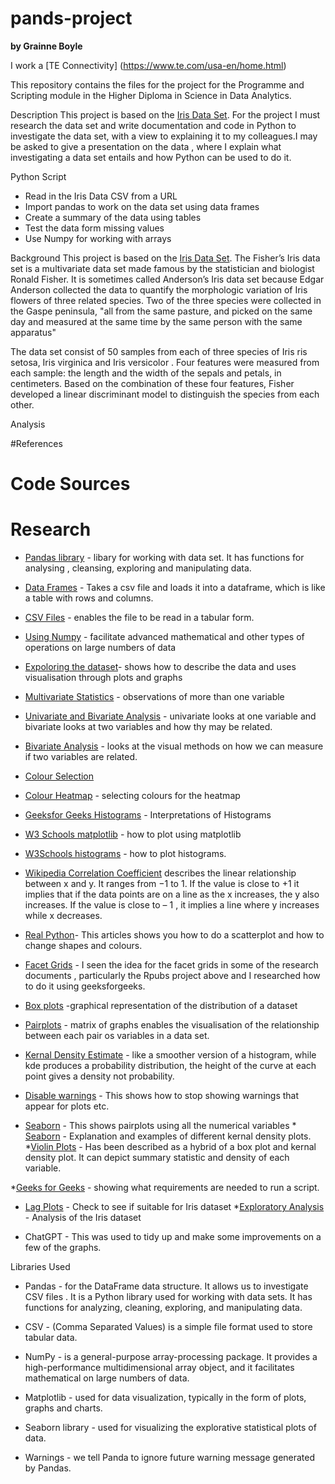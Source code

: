 # pands-project

**by Grainne Boyle**

I work a [TE Connectivity] (https://www.te.com/usa-en/home.html)

This repository contains the files for the project for the Programme and Scripting module in the Higher Diploma in Science in Data Analytics.

Description
This project is based on the [Iris Data Set](https://en.wikipedia.org/wiki/Iris_flower_data_set). For the project I must research the data set and write documentation and code in Python to investigate the data set, with a view to explaining it to my colleagues.I may be asked to give a presentation on the data , where I explain what investigating a data set entails and how Python can be used to do it. 

Python Script
* Read in the Iris Data  CSV from a URL
* Import pandas to work on the data set using data frames
* Create a summary of the data using tables
* Test the data form missing values
* Use Numpy for working with arrays







Background
This project is based on the [Iris Data Set](https://en.wikipedia.org/wiki/Iris_flower_data_set). The Fisher’s Iris data set  is a multivariate data set made famous by the statistician and biologist Ronald Fisher. It is sometimes called Anderson’s Iris data set because Edgar Anderson collected the data to quantify the morphologic variation of Iris flowers of three related species. Two of the three species were collected in the Gaspe peninsula,  "all from the same pasture, and picked on the same day and measured at the same time by the same person with the same apparatus"

The data set consist of 50 samples from each of three species of Iris ris setosa, Iris virginica and Iris versicolor . Four features were measured from each sample: the length and the width of the  sepals and petals, in centimeters. Based on the combination of these four features, Fisher developed a linear discriminant model to distinguish the species from each other. 


Analysis


#References
# Code Sources 


# Research
* [Pandas library](https://pypi.org/project/pandas/) - libary for working with data set. It has functions for analysing , cleansing, exploring and manipulating data.
* [Data Frames](https://www.w3schools.com/r/r_data_frames.asp) - Takes a csv file and loads it into a dataframe, which is like a table with rows and columns.
* [CSV Files](https://docs.python.org/3/library/csv.html) - enables the file to be read in a tabular form.
* [Using Numpy](https://numpy.org/doc/stable/user/absolute_beginners.html) - facilitate advanced mathematical and other types of operations on large numbers of data
* [Expoloring the dataset](https://www.geeksforgeeks.org/exploratory-data-analysis-on-iris-dataset/)- shows how to describe the data and uses visualisation through plots and graphs
* [Multivariate Statistics](https://en.wikipedia.org/wiki/Multivariate_statistics) - observations of more than one variable
* [Univariate and Bivariate Analysis](https://www.geeksforgeeks.org/univariate-bivariate-and-multivariate-data-and-its-analysis/) - univariate looks at one variable and bivariate looks at two variables and how thy may be related.
* [Bivariate Analysis](https://www.questionpro.com/blog/bivariate-analysis/) - looks at the visual methods on how we can measure if two variables are related.
* [Colour Selection](https://matplotlib.org/mpl_examples/color/named_colors.hires.png)
* [Colour Heatmap](https://python-graph-gallery.com/92-control-color-in-seaborn-heatmaps/) - selecting colours for the heatmap 

* [Geeksfor Geeks Histograms](https://www.geeksforgeeks.org/interpretations-of-histogram/) - Interpretations of Histograms
* [W3 Schools matplotlib](https://www.w3schools.com/python/matplotlib_pyplot.asp) - how to plot using matplotlib
* [W3Schools histograms](https://www.w3schools.com/python/matplotlib_histograms.asp) - how to plot histograms.
* [Wikipedia Correlation Coefficient](https://en.wikipedia.org/wiki/Pearson_correlation_coefficient) describes the linear relationship between x and y. It ranges from −1 to 1. If the value is close to +1 it implies that  if the data points are on a line as the x increases, the y also increases. If the value is close to – 1 , it implies a line where y increases while x decreases.
* [Real Python](https://realpython.com/visualizing-python-plt-scatter/)- This articles shows you how to do a scatterplot and how to change shapes and colours.
* [Facet Grids](https://www.geeksforgeeks.org/python-seaborn-facetgrid-method/) - I seen the idea for the facet grids in some of the research documents , particularly the Rpubs project above and I researched how to do it using geeksforgeeks.
* [Box plots](https://www.geeksforgeeks.org/box-plot-and-histogram-exploration-on-iris-data/) -graphical representation of the distribution of a dataset  
* [Pairplots](https://seaborn.pydata.org/generated/seaborn.pairplot.html) - matrix of graphs enables the visualisation of the relationship between each pair os variables in a data set. 
* [Kernal Density Estimate](https://seaborn.pydata.org/generated/seaborn.kdeplot.html) - like a smoother version of a histogram, while kde produces a probability distribution, the height of the curve at each point gives a density not probability.
* [Disable warnings](https://www.geeksforgeeks.org/how-to-disable-python-warnings/) - This shows how to stop showing warnings that appear for plots etc.
* [Seaborn](https://seaborn.pydata.org/generated/seaborn.pairplot.html) - This shows pairplots using all the numerical variables * [Seaborn](https://seaborn.pydata.org/generated/seaborn.kdeplot.html) - Explanation and examples of different kernal density plots.
*[Violin Plots](https://www.geeksforgeeks.org/violin-plot-for-data-analysis/) - Has been described as a hybrid of a box plot and kernal density plot. It can depict summary statistic and density of each variable.

*[Geeks for Geeks](https://www.geeksforgeeks.org/how-to-automatically-install-required-packages-from-a-python-script/) - showing what requirements are needed to run a script.
* [Lag Plots](https://www.ncss.com/wp-content/themes/ncss/pdf/Procedures/NCSS/Lag_Plots.pdf) - Check to see if suitable for Iris dataset
*[Exploratory Analysis](https://medium.com/@nirajan.acharya666/exploratory-data-analysis-of-iris-dataset-9c0df76771df) - Analysis of the Iris dataset




* ChatGPT - This was used to tidy up and make some improvements on a few of the graphs.




Libraries Used

* Pandas - for the DataFrame data structure. It allows us to investigate CSV files . It is a Python library used for working with data sets. It has functions for analyzing, cleaning, exploring, and manipulating data.

* CSV - (Comma Separated Values) is a simple file format used to store tabular data. 

* NumPy - is a general-purpose array-processing package. It provides a high-performance multidimensional array object, and it facilitates mathematical on large numbers of data. 

* Matplotlib - used for data visualization, typically in the form of plots, graphs and charts.

* Seaborn library - used for visualizing the explorative statistical plots of data.

* Warnings - we tell Panda to ignore future warning message generated by Pandas.



